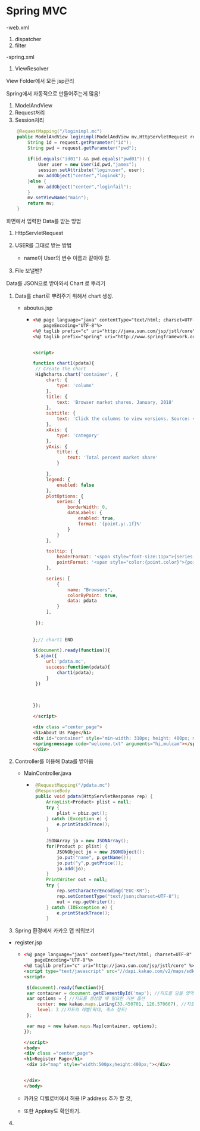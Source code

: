 # Spring MVC



-web.xml

1. dispatcher
2. filter

-spring.xml

1. ViewResolver



View Folder에서 모든 jsp관리 



Spring에서 자동적으로 만들어주는게 많음!

1. ModelAndView
2. Request처리
3. Session처리

```java
	@RequestMapping("/loginimpl.mc")
	public ModelAndView loginimpl(ModelAndView mv,HttpServletRequest request,HttpSession session) {
		String id = request.getParameter("id");
		String pwd = request.getParameter("pwd");
		
		if(id.equals("id01") && pwd.equals("pwd01")) {
			User user = new User(id,pwd,"james");
			session.setAttribute("loginuser", user);
			mv.addObject("center","loginok");
		}else {
			mv.addObject("center","loginfail");
		}		
		mv.setViewName("main");
		return mv;
	}
```

화면에서 입력한 Data를 받는 방법

1. HttpServletRequest

2. USER를 그대로 받는 방법
   - name이 User의 변수 이름과 같아야 함.
3. File 보낼땐? 



Data를 JSON으로 받아와서 Chart 로 뿌리기 

1. Data를 chart로 뿌려주기 위해서 chart 생성.

   - aboutus.jsp 

     - ```html
       <%@ page language="java" contentType="text/html; charset=UTF-8"
           pageEncoding="UTF-8"%>
       <%@ taglib prefix="c" uri="http://java.sun.com/jsp/jstl/core" %>
       <%@ taglib prefix="spring" uri="http://www.springframework.org/tags" %>
       
       
       <script>
       
       function chart1(pdata){
       	// Create the chart
       	Highcharts.chart('container', {
       	    chart: {
       	        type: 'column'
       	    },
       	    title: {
       	        text: 'Browser market shares. January, 2018'
       	    },
       	    subtitle: {
       	        text: 'Click the columns to view versions. Source: <a href="http://statcounter.com" target="_blank">statcounter.com</a>'
       	    },
       	    xAxis: {
       	        type: 'category'
       	    },
       	    yAxis: {
       	        title: {
       	            text: 'Total percent market share'
       	        }
       
       	    },
       	    legend: {
       	        enabled: false
       	    },
       	    plotOptions: {
       	        series: {
       	            borderWidth: 0,
       	            dataLabels: {
       	                enabled: true,
       	                format: '{point.y:.1f}%'
       	            }
       	        }
       	    },
       
       	    tooltip: {
       	        headerFormat: '<span style="font-size:11px">{series.name}</span><br>',
       	        pointFormat: '<span style="color:{point.color}">{point.name}</span>: <b>{point.y:.2f}%</b> of total<br/>'
       	    },
       
       	    series: [
       	        {
       	            name: "Browsers",
       	            colorByPoint: true,
       	            data: pdata
       	        }
       	    ],
       	   
       	});
       	
       	
       };// chart1 END
       
       $(document).ready(function(){
       	$.ajax({
       		url:'pdata.mc',
       		success:function(pdata){
       			chart1(pdata);
       		}
       	})
       	
       	
       
       });
       
       </script>
       
       <div class ="center_page">
       <h1>About Us Page</h1>
       <div id="container" style="min-width: 310px; height: 400px; margin: 0 auto"></div>
       <spring:message code="welcome.txt" arguments="hi,mulcam"></spring:message>
       </div>
       ```

2. Controller를 이용해 Data를 받아옴

   - MainController.java

     - ```java
       	@RequestMapping("/pdata.mc")
       	@ResponseBody
       	public void pdata(HttpServletResponse rep) {
       		ArrayList<Product> plist = null;
       		try {
       			plist = pbiz.get();
       		} catch (Exception e) {
       			e.printStackTrace();
       		}
       		
       		JSONArray ja = new JSONArray();
       		for(Product p: plist) {
       			JSONObject jo = new JSONObject();
       			jo.put("name", p.getName());
       			jo.put("y",p.getPrice());
       			ja.add(jo);
       		}
       		PrintWriter out = null;
       		try {
       			rep.setCharacterEncoding("EUC-KR");
       			rep.setContentType("text/json;charset=UTF-8");
       			out = rep.getWriter();
       		} catch (IOException e) {
       			e.printStackTrace();
       		}
       ```

3.  Spring 환경에서 카카오 맵 띄워보기

   - register.jsp

     - ```html
       <%@ page language="java" contentType="text/html; charset=UTF-8"
           pageEncoding="UTF-8"%>
       <%@ taglib prefix="c" uri="http://java.sun.com/jsp/jstl/core" %>
       <script type="text/javascript" src="//dapi.kakao.com/v2/maps/sdk.js?appkey=deba508a56db6a2df5907510c5e9ac0e"></script>
       <script>
       
        $(document).ready(function(){
       	var container = document.getElementById('map'); //지도를 담을 영역의 DOM 레퍼런스
       	var options = { //지도를 생성할 때 필요한 기본 옵션
       		center: new kakao.maps.LatLng(33.450701, 126.570667), //지도의 중심좌표.
       		level: 3 //지도의 레벨(확대, 축소 정도)
       	};
       
       	var map = new kakao.maps.Map(container, options);
       });
       
       </script>
       <body>
       <div class ="center_page">
       <h1>Register Page</h1>
       	<div id="map" style="width:500px;height:400px;"></div>
       
       
       </div>
       </body>
       
       ```

     - 카카오 디벨로버에서 허용 IP address 추가 할 것,

     - 또한 Appkey도 확인하기.

4. 